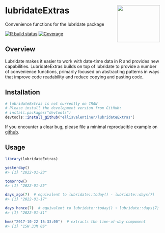 
<!-- README.md is generated from README.Rmd. Please edit that file -->

# lubridateExtras <img src="man/figures/logo.svg" align="right" height="120" width="139" />

Convenience functions for the lubridate package

<!-- badges: start -->

[![R build
status](https://github.com/ellisvalentiner/lubridateExtras/workflows/R-CMD-check/badge.svg)](https://github.com/ellisvalentiner/lubridateExtras/actions)
[![Coverage](%5B!%5Bcodecov%5D(https://codecov.io/gh/ellisvalentiner/lubridateExtras/branch/main/graph/badge.svg?token=G4DGE1C5dG)%5D(https://codecov.io/gh/ellisvalentiner/lubridateExtras))](https://app.codecov.io/gh/ellisvalentiner/lubridateExtras/)
<!-- badges: end -->

## Overview

Lubridate makes it easier to work with date-time data in R and provides
new capabilities. LubridateExtras builds on top of lubridate to provide
a number of convenience functions, primarily focused on abstracting
patterns in ways that improve code readability and reduce copying and
pasting code.

## Installation

``` r
# lubridateExtras is not currently on CRAN
# Please install the development version from GitHub:
# install.packages("devtools")
devtools::install_github("ellisvalentiner/lubridateExtras")
```

If you encounter a clear bug, please file a minimal reproducible example
on [github](https://github.com/ellisvalentiner/lubridateExtras/issues).

## Usage

``` r
library(lubridateExtras)

yesterday()
#> [1] "2022-01-23"

tomorrow()
#> [1] "2022-01-25"

days_ago(7)  # equivalent to lubridate::today() - lubridate::days(7)
#> [1] "2022-01-17"

days_hence(7)  # equivalent to lubridate::today() + lubridate::days(7)
#> [1] "2022-01-31"

hms("2017-10-22 15:33:00")  # extracts the time-of-day component
#> [1] "15H 33M 0S"
```
